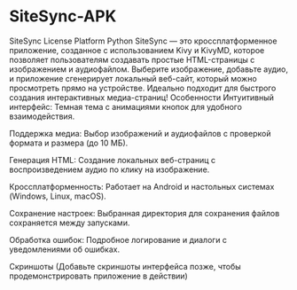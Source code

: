 # SiteSync-APK
SiteSync
License
Platform
Python
SiteSync — это кроссплатформенное приложение, созданное с использованием Kivy и KivyMD, которое позволяет пользователям создавать простые HTML-страницы с изображением и аудиофайлом. Выберите изображение, добавьте аудио, и приложение сгенерирует локальный веб-сайт, который можно просмотреть прямо на устройстве. Идеально подходит для быстрого создания интерактивных медиа-страниц!
Особенности
Интуитивный интерфейс: Темная тема с анимациями кнопок для удобного взаимодействия.

Поддержка медиа: Выбор изображений и аудиофайлов с проверкой формата и размера (до 10 МБ).

Генерация HTML: Создание локальных веб-страниц с воспроизведением аудио по клику на изображение.

Кроссплатформенность: Работает на Android и настольных системах (Windows, Linux, macOS).

Сохранение настроек: Выбранная директория для сохранения файлов сохраняется между запусками.

Обработка ошибок: Подробное логирование и диалоги с уведомлениями об ошибках.

Скриншоты
(Добавьте скриншоты интерфейса позже, чтобы продемонстрировать приложение в действии)

